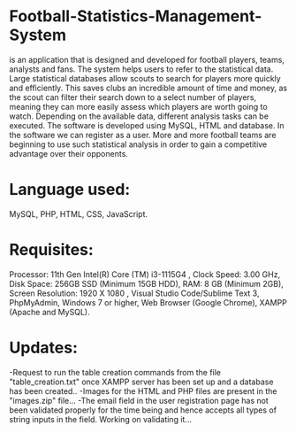 # Football-Statistics-Management-System

is an application that is designed and developed for football players, teams, analysts and fans. The system helps users to refer to the statistical data. Large statistical databases allow scouts to search for players more quickly and efficiently. This saves clubs an incredible amount of time and money, as the scout can filter their search down to a select number of players, meaning they can more easily assess which players are worth going to watch. Depending on the available data, different analysis tasks can be executed. The software is developed using MySQL, HTML and database. In the software we can register as a user. More and more football teams are beginning to use such statistical analysis in order to gain a competitive advantage over their opponents.


# Language used: 

MySQL, PHP, HTML, CSS, JavaScript.


# Requisites: 

Processor: 11th Gen Intel(R) Core (TM) i3-1115G4 , Clock Speed:  3.00 GHz, Disk Space: 256GB SSD (Minimum 15GB HDD), RAM: 8 GB (Minimum 2GB), Screen Resolution: 1920 X 1080 , Visual Studio Code/Sublime Text 3, PhpMyAdmin, Windows 7 or higher, Web Browser (Google Chrome), XAMPP (Apache and MySQL).

# Updates:

-Request to run the table creation commands from the file "table_creation.txt" once XAMPP server has been set up and a database has been created..
-Images for the HTML and PHP files are present in the "images.zip" file...
-The email field in the user registration page has not been validated properly for the time being and hence accepts all types of string inputs in the field. Working on validating it...
